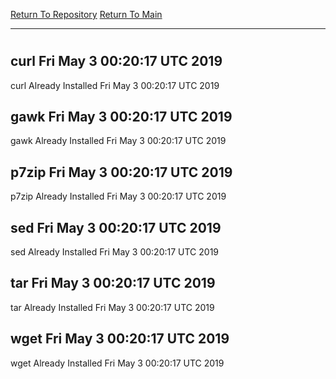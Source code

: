 [Return To Repository](https://github.com/deathbybandaid/piholeparser/)
[Return To Main](https://github.com/deathbybandaid/piholeparser/blob/master/RecentRunLogs/Mainlog.md)
____________________________________
# 
## curl Fri May 3 00:20:17 UTC 2019
curl Already Installed Fri May 3 00:20:17 UTC 2019
## gawk Fri May 3 00:20:17 UTC 2019
gawk Already Installed Fri May 3 00:20:17 UTC 2019
## p7zip Fri May 3 00:20:17 UTC 2019
p7zip Already Installed Fri May 3 00:20:17 UTC 2019
## sed Fri May 3 00:20:17 UTC 2019
sed Already Installed Fri May 3 00:20:17 UTC 2019
## tar Fri May 3 00:20:17 UTC 2019
tar Already Installed Fri May 3 00:20:17 UTC 2019
## wget Fri May 3 00:20:17 UTC 2019
wget Already Installed Fri May 3 00:20:17 UTC 2019
